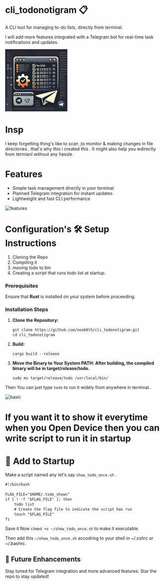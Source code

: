 # cli_todonotigram 📋
A CLI tool for managing to-do lists, directly from terminal.

I will add more features integrated with a Telegram bot for real-time task notifications and updates.

<img src="https://github.com/noob6t5/cli_todonotigram/blob/main/icon/icon.png" width="200" height="200" />

# Insp
I keep forgetting thing's like to scan ,to monitor & making changes in file directories . that's why this i created this . It might also help you wdireclty from termianl without any hassle.


#  Features

- Simple task management directly in your terminal
- Planned Telegram integration for instant updates
- Lightweight and fast CLI performance

![features](https://github.com/user-attachments/assets/bc1c612c-73b1-4b81-a3fd-46e622bfa817)


# Configuration's  🛠️ Setup Instructions

1. Cloning the Repo 
2. Compiling it
3. moving todo to bin
4. Creating a script that runs todo list at startup.

### Prerequisites
Ensure that **Rust** is installed on your system before proceeding.

### Installation Steps

1. **Clone the Repository:**
   ```
   git clone https://github.com/noob6t5/cli_todonotigram.git
   cd cli_todonotigram
   ```
2.  **Build:**
    ```
    cargo build --release
    ```

3. **Move the Binary to Your System PATH: After building, the compiled binary will be in target/release/todo.**
    ```
    sudo mv target/release/todo /usr/local/bin/
    ```
 

Then You can just type `todo`  to run it widely from anywhere in terminal..

![basic](https://github.com/user-attachments/assets/908ab75b-7c91-4eb8-9357-6813ef208632)



# If you want it to show it  everytime when you Open Device then you can write script to run it in startup

# 🚀 Add to Startup

Make a script named any let's say `show_todo_once.sh` .

```
#!/bin/bash

FLAG_FILE="$HOME/.todo_shown"
if [ ! -f "$FLAG_FILE" ]; then
    todo list
    # Create the flag file to indicate the script has run
    touch "$FLAG_FILE"
fi
```
Save it Now `chmod +x ~/show_todo_once.sh` to make it executable.

Then add this `~/show_todo_once.sh`   accodring to your shell in ~/.zshrc or ~/.bashrc.

## 🎉 Future Enhancements
  Stay tuned for Telegram integration and more advanced features. Star the repo to stay updated!


